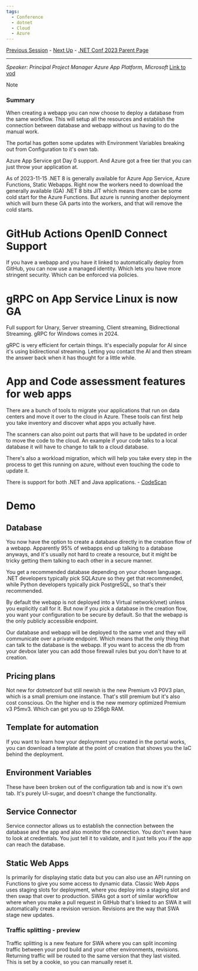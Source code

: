 ```yaml
---
tags:
  - Conference
  - dotnet
  - Cloud
  - Azure
---
```

[Previous Session](Building%20resilient%20cloud%20services%20with%20.NET%208.md) - [Next Up](In%20.NET%208,%20ASP.NET%20Ate.md) - [.NET Conf 2023 Parent Page](../README.md)

---
_Speaker: Principal Project Manager Azure App Platform, Microsoft_
[Link to vod](https://www.youtube.com/watch?v=JwGdMrmdtNo)

>[!note]
>### Summary
>When creating a webapp you can now choose to deploy a database from the same workflow. This will setup all the resources and establish the connection between database and webapp without us having to do the manual work.
>
>The portal has gotten some updates with Environment Variables breaking out from Configuration to it's own tab.

Azure App Service got Day 0 support. And Azure got a free tier that you can just throw your application at. 

As of 2023-11-15 .NET 8 is generally available for Azure App Service, Azure Functions, Static Webapps. Right now the workers need to download the generally available (GA) .NET 8 bits JIT which means there can be some cold start for the Azure Functions. But azure is running another deployment which will burn these GA parts into the workers, and that will remove the cold starts.
# GitHub Actions OpenID Connect Support
If you have a webapp and you have it linked to automatically deploy from GitHub, you can now use a managed identity. Which lets you have more stringent security. Which can be enforced  via policies.
# gRPC on App Service Linux is now GA
Full support for Unary, Server streaming, Client streaming, Bidirectional Streaming. gRPC for Windows comes in 2024.

gRPC is very efficient for certain things. It's especially popular for AI since it's using bidirectional streaming. Letting you contact the AI and then stream the answer back when it has thought for a little while. 
# App and Code assessment features for web apps
There are a bunch of tools to migrate your applications that run on data centers and move it over to the cloud in Azure. These tools can first help you take inventory and discover what apps you actually have. 

The scanners can also point out parts that will have to be updated in order to move the code to the cloud. An example if your code talks to a local database it will have to change to talk to a cloud database. 

There's also a workload migration, which will help you take every step in the process to get this running on azure, without even touching the code to update it.

There is support for both .NET and Java applications. - [CodeScan](https://aka.ms/MigrateApps/codescan)
# Demo
## Database
You now have the option to create a database directly in the creation flow of a webapp. Apparently 95% of webapps end up talking to a database anyways, and it's usually not hard to create a resource, but it might be tricky getting them talking to each other in a secure manner. 

You get a recommended database depending on your chosen language. .NET developers typically pick SQLAzure so they get that recommended, while Python developers typically pick PostgreSQL, so that's their recommended. 

By default the webapp is not deployed into a Virtual network(vnet) unless you explicitly call for it. But now if you pick a database in the creation flow, you want your configuration to be secure by default. So that the webapp is the only publicly accessible endpoint. 

Our database and webapp will be deployed to the same vnet and they will communicate over a private endpoint. Which means that the only thing that can talk to the database is the webapp. If you want to access the db from your devbox later you can add those firewall rules but you don't have to at creation.
## Pricing plans
Not new for dotnetconf but still newish is the new Premium v3 P0V3 plan, which is a small premium one instance. That's still premium but it's also cost conscious. On the higher end is the new memory optimized Premium v3 P5mv3. Which can get you up to 256gb RAM. 
## Template for automation
If you want to learn how your deployment you created in the portal works, you can download a template at the point of creation that shows you the IaC behind the deployment.
## Environment Variables
These have been broken out of the configuration tab and is now it's own tab. It's purely UI-sugar, and doesn't change the functionality. 
## Service Connector
Service connector allows us to establish the connection between the database and the app and also monitor the connection. You don't even have to look at credentials. You just tell it to validate, and it just tells you if the app can reach the database. 
## Static Web Apps
Is primarily for displaying static data but you can also use an API running on Functions to give you some access to dynamic data. Classic Web Apps uses staging slots for deployment, where you deploy into a staging slot and then swap that over to production. SWAs got a sort of similar workflow where when you make a pull request in GitHub that's linked to an SWA it will automatically create a revision version. Revisions are the way that SWA stage new updates. 
### Traffic splitting - preview
Traffic splitting is a new feature for SWA where you can split incoming traffic between your prod build and your other environments, revisions. Returning traffic will be routed to the same version that they last visited. This is set by a cookie, so you can manually reset it. 